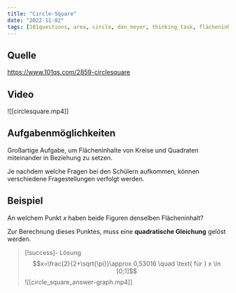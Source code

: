 ```yaml
---
title: "Circle-Square"
date: "2022-11-02"
tags: [101questions, area, circle, dan_meyer, thinking_task, flächeninhalt, kreis, math, quadrat, square, twitter, graph, schnittpunkt, intersection, parabel, parabola, quadratische_gleichung, quadratic]
---
```

## Quelle
https://www.101qs.com/2859-circlesquare

## Video 

![[circlesquare.mp4]]


## Aufgabenmöglichkeiten
Großartige Aufgabe, um Flächeninhalte von Kreise und Quadraten miteinander in Beziehung zu setzen. 

Je nachdem welche Fragen bei den Schülern aufkommen, können verschiedene Fragestellungen verfolgt werden.

## Beispiel
An welchem Punkt $x$ haben beide Figuren denselben Flächeninhalt?

Zur Berechnung dieses Punktes, muss eine **quadratische Gleichung** gelöst werden.

> [!success]- Lösung
> $$x=\frac{2}{2+\sqrt{\pi}}\approx 0,53016 \quad \text{ für } x \in [0;1]$$
> ![[circle_square_answer-graph.mp4]] 
